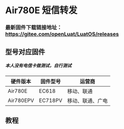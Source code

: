 # Air780E 短信转发
### 最新固件下载链接地址：https://gitee.com/openLuat/LuatOS/releases
## 型号对应固件
##### 本人没有电信卡做测试，自行测试
|硬件版本|固件型号|运营商|
|--------|------- |-------|
|Air780E|EC618|移动、联通|
|Air780EPV|EC718PV|移动、联通、广电|
## 教程
